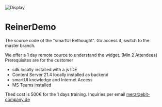 ![Display](https://github.com/ReinerMerz/reinerdemo/master/docDisplay.png)
# ReinerDemo
The source code of the "smartUI Rethought".
Go access it, switch to the master branch.

We offer a 1 day remote cource to understand the widget. (Min 2 Attendees)
Prerequisites are for the customer
- sdk locally installed with a js IDE
- Content Server 21.4 locally installed as backend
- smartUI knowledge and Internet Access
- MS Teams installed

Thed cost is 500€ for the 1 days training.
Inquiries per email merz@ebit-company.de
